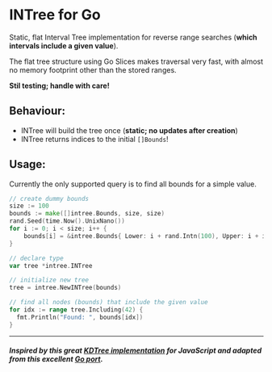 # INTree for Go

Static, flat Interval Tree implementation for reverse range searches (**which intervals include a given value**).

The flat tree structure using Go Slices makes traversal very fast, with almost no memory footprint other than the stored ranges.

**Stil testing; handle with care!**

## Behaviour:

* INTree will build the tree once (**static; no updates after creation**)
* INTree returns indices to the initial `[]Bounds`!

## Usage:

Currently the only supported query is to find all bounds for a simple value.

```go
// create dummy bounds
size := 100
bounds := make([]intree.Bounds, size, size)
rand.Seed(time.Now().UnixNano())
for i := 0; i < size; i++ {
    bounds[i] = &intree.Bounds{ Lower: i + rand.Intn(100), Upper: i + i + rand.Intn(100) }
}

// declare type
var tree *intree.INTree

// initialize new tree
tree = intree.NewINTree(bounds)

// find all nodes (bounds) that include the given value
for idx := range tree.Including(42) {
  fmt.Println("Found: ", bounds[idx])
}
```
____

##### Inspired by this great [KDTree implementation](https://github.com/mourner/kdbush) for JavaScript and adapted from this excellent [Go port](https://github.com/MadAppGang/kdbush).
